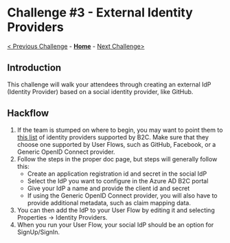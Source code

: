 # Challenge \#3 - External Identity Providers

[< Previous Challenge](./02-susi.md) - **[Home](./README.md)** - [Next Challenge>](./04-l14n.md)
## Introduction

This challenge will walk your attendees through creating an external IdP (Identity Provider) based on a social identity provider, like GitHub.

## Hackflow

1. If the team is stumped on where to begin, you may want to point them to [this list](https://docs.microsoft.com/en-us/azure/active-directory-b2c/add-identity-provider) of identity providers supported by B2C. Make sure that they choose one supported by User Flows, such as GitHub, Facebook, or a Generic OpenID Connect provider.
2. Follow the steps in the proper doc page, but steps will generally follow this:
    - Create an application registration id and secret in the social IdP
    - Select the IdP you want to configure in the Azure AD B2C portal
    - Give your IdP a name and provide the client id and secret
    - If using the Generic OpenID Connect provider, you will also have to provide additional metadata, such as claim mapping data.
3. You can then add the IdP to your User Flow by editing it and selecting Properties -> Identity Providers.
4. When you run your User Flow, your social IdP should be an option for SignUp/SignIn.